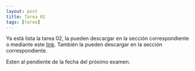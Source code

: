 ```yaml
---
layout: post
title: Tarea 02
tags: [tarea]
---
```


Ya está lista la tarea 02, la pueden descargar en la sección correspondiente o mediante este [link](https://drive.google.com/file/d/1S4SaOT-3dmTYGf3bTMPUlIWqdc_7Yqx1/view?usp=sharing). También la pueden descargar en la sección correspondiente.

Esten al pendiente de la fecha del próximo examen.